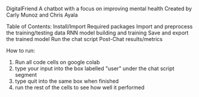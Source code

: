 DigitalFriend
A chatbot with a focus on improving mental health
Created by Carly Munoz and Chris Ayala


Table of Contents:
Install/Import Required packages
Import and preprocess the training/testing data
RNN model building and training
Save and export the trained model
Run the chat script
Post-Chat results/metrics


How to run:
1) Run all code cells on google colab
2) type your input into the box labelled "user" under the chat script segment
3) type quit into the same box when finished
4) run the rest of the cells to see how well it performed
